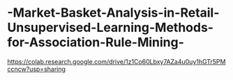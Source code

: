 # -Market-Basket-Analysis-in-Retail-Unsupervised-Learning-Methods-for-Association-Rule-Mining-
https://colab.research.google.com/drive/1z1Co60Lbxy7AZa4u0uy1hGTr5PMccncw?usp=sharing 

